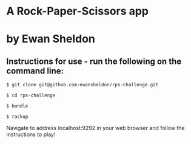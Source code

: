 # A Rock-Paper-Scissors app
by Ewan Sheldon
===============

## Instructions for use - run the following on the command line:

<pre><code>$ git clone git@github.com:ewansheldon/rps-challenge.git

$ cd rps-challenge

$ bundle

$ rackup </code></pre>

Navigate to address localhost:9292 in your web browser and follow the
instructions to play!
